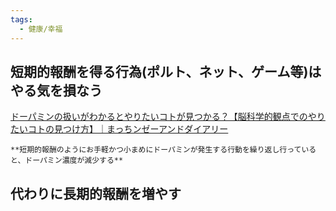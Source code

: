 ```yaml
---
tags:
  - 健康/幸福
---
```

## 短期的報酬を得る行為(ポルト、ネット、ゲーム等)はやる気を損なう

[ドーパミンの扱いがわかるとやりたいコトが見つかる？【脳科学的観点でのやりたいコトの見つけ方】｜まっちンゼーアンドダイアリー](https://matchinzey.com/brainscience-howtofind/)

```
**短期的報酬のようにお手軽かつ小まめにドーパミンが発生する行動を繰り返し行っていると、ドーパミン濃度が減少する**
```

## 代わりに長期的報酬を増やす
